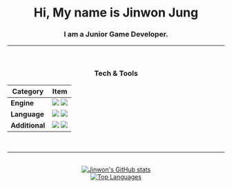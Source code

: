 <h1 align="center">
    Hi, My name is Jinwon Jung
</h1>
<h3 align="center">
    I am a Junior Game Developer.
</h3>

---

<br/>

<h3 align="center">
    Tech & Tools
</h3>

<table align="center">
  <thead>
    <tr>
      <th>Category</th>
      <th>Item</th>
    </tr>
  </thead>
  <tbody>
    <tr>
      <td><strong>Engine</strong></td>
      <td>
        <img src="https://img.shields.io/badge/Unity-blue" /> 
        <img src="https://img.shields.io/badge/Unreal-blue" />
      </td>
    </tr>
    <tr>
      <td><strong>Language</strong></td>
      <td>
        <img src="https://img.shields.io/badge/C++-blue" /> 
        <img src="https://img.shields.io/badge/C_#-blue" />
      </td>
    </tr>
    <tr>
      <td><strong>Additional</strong></td>
      <td>
        <img src="https://img.shields.io/badge/Aesprite-blue" /> 
        <img src="https://img.shields.io/badge/Blender-blue" />
      </td>
    </tr>
  </tbody>
</table>

<br/>

---

<br/>

<div align="center">
    <a href="https://github.com/anuraghazra/github-readme-stats">
      <img src="https://github-readme-stats.vercel.app/api?username=JoungJinwon&show_icons=true&theme=tokyonight" alt="Jinwon's GitHub stats" />
    </a>
    <br/>
    <a href="https://github.com/anuraghazra/github-readme-stats">
      <img src="https://github-readme-stats.vercel.app/api/top-langs/?username=JoungJinwon" alt="Top Languages" />
    </a>
</div>

<!--
**JoungJinwon/JoungJinwon** is a ✨ _special_ ✨ repository because its `README.md` (this file) appears on your GitHub profile.

Here are some ideas to get you started:

- 🔭 I’m currently working on ... 
- 🌱 I’m currently learning ...
- 👯 I’m looking to collaborate on ...
- 🤔 I’m looking for help with ...
- 💬 Ask me about ...
- 📫 How to reach me: ...
- 😄 Pronouns: ...
- ⚡ Fun fact: ...
-->
